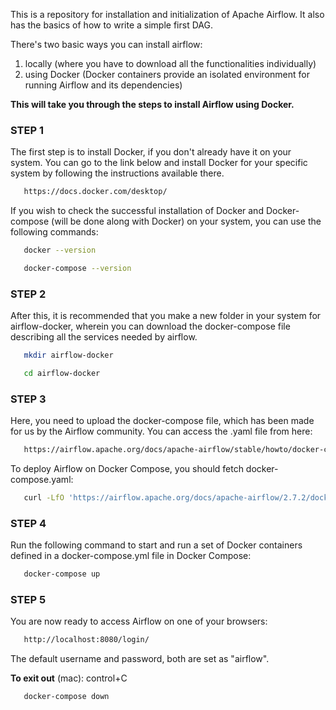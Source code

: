 This is a repository for installation and initialization of Apache Airflow. It also has the basics of how to write a simple first DAG.


There's two basic ways you can install airflow:
1. locally (where you have to download all the functionalities individually)
2. using Docker (Docker containers provide an isolated environment for running Airflow and its dependencies)

**This will take you through the steps to install Airflow using Docker.**

### STEP 1
The first step is to install Docker, if you don't already have it on your system. You can go to the link below and install Docker for your specific system by following the instructions available there.
 ```bash
    https://docs.docker.com/desktop/
 ```
If you wish to check the successful installation of Docker and Docker-compose (will be done along with Docker) on your system, you can use the following commands:
 ```bash
    docker --version
 ```
 ```bash
    docker-compose --version
 ```

### STEP 2
After this, it is recommended that you make a new folder in your system for airflow-docker, wherein you can download the docker-compose file describing all the services needed by airflow. 
 ```bash
    mkdir airflow-docker
 ```
 ```bash
    cd airflow-docker
 ```

### STEP 3
Here, you need to upload the docker-compose file, which has been made for us by the Airflow community. You can access the .yaml file from here:
 ```bash
    https://airflow.apache.org/docs/apache-airflow/stable/howto/docker-compose/index.html
 ```
To deploy Airflow on Docker Compose, you should fetch docker-compose.yaml:
 ```bash
    curl -LfO 'https://airflow.apache.org/docs/apache-airflow/2.7.2/docker-compose.yaml'
 ```

### STEP 4
Run the following command to start and run a set of Docker containers defined in a docker-compose.yml file in Docker Compose:
 ```bash
    docker-compose up
 ```

### STEP 5
You are now ready to access Airflow on one of your browsers:
```bash
   http://localhost:8080/login/
```
The default username and password, both are set as "airflow". 



**To exit out**
(mac): control+C 
 ```bash
    docker-compose down
 ```
